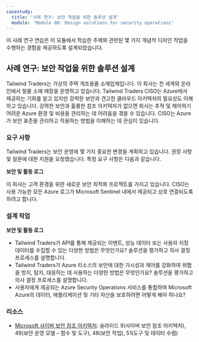 ```yaml
---
casestudy:
  title: '사례 연구: 보안 작업을 위한 솔루션 설계'
  module: 'Module 08: Design solutions for security operations'
---
```


이 사례 연구 연습은 이 모듈에서 학습한 주제와 관련된 몇 가지 개념적 디자인 작업을 수행하는 경험을 제공하도록 설계되었습니다.

## 사례 연구: 보안 작업을 위한 솔루션 설계

Tailwind Traders는 가상의 주택 개조용품 소매업체입니다. 이 회사는 전 세계와 온라인에서 철물 소매 매장을 운영하고 있습니다. Tailwind Traders CISO는 Azure에서 제공하는 기회를 알고 있지만 강력한 보안과 견고한 클라우드 아키텍처의 필요성도 이해하고 있습니다. 강력한 보안과 훌륭한 참조 아키텍처가 없으면 회사는 추적 및 제어하기 어려운 Azure 환경 및 비용을 관리하는 데 어려움을 겪을 수 있습니다. CISO는 Azure가 보안 표준을 관리하고 적용하는 방법을 이해하는 데 관심이 있습니다.

### 요구 사항

Tailwind Traders는 보안 운영에 몇 가지 중요한 변경을 계획하고 있습니다. 권장 사항 및 질문에 대한 지원을 요청했습니다. 특정 요구 사항은 다음과 같습니다.

**보안 및 활동 로그** 

이 회사는 고객 환경을 위한 새로운 보안 최적화 프로젝트를 가지고 있습니다. CISO는 사용 가능한 모든 Azure 로그가 Microsoft Sentinel 내에서 제공되고 상호 연결되도록 하려고 합니다.

### 설계 작업

**보안 및 활동 로그**

* Tailwind Traders가 API를 통해 제공되는 이벤트, 성능 데이터 또는 사용자 지정 데이터를 수집할 수 있는 다양한 방법은 무엇인가요? 솔루션을 평가하고 의사 결정 프로세스를 설명합니다.
* Tailwind Traders가 Azure 리소스의 보안에 대한 가시성과 제어를 강화하여 위협을 방지, 탐지, 대응하는 데 사용하는 다양한 방법은 무엇인가요? 솔루션을 평가하고 의사 결정 프로세스를 설명합니다.
* 사용자에게 제공되는 Azure Security Operations 서비스를 통합하여 Microsoft Azure의 데이터, 애플리케이션 및 기타 자산을 보호하려면 어떻게 해야 하나요?

### 리소스

* [Microsoft 사이버 보안 참조 아키텍처](https://github.com/MicrosoftDocs/security/blob/main/Downloads/microsoft-cybersecurity-reference-architectures.pptx?raw=true): 슬라이드 9(사이버 보안 참조 아키텍처), 49(보안 운영 모델 – 함수 및 도구), 48(보안 작업), 51(도구 및 데이터 수렴)
